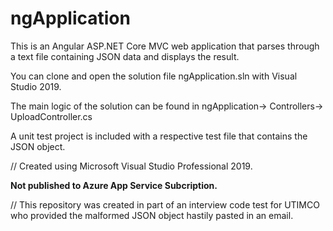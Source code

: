 # ngApplication



This is an Angular ASP.NET Core MVC web application that parses through a text file containing JSON data and displays the result.

You can clone and open the solution file ngApplication.sln with Visual Studio 2019.

The main logic of the solution can be found in ngApplication-> Controllers-> UploadController.cs

A unit test project is included with a respective test file that contains the JSON object.









// Created using Microsoft Visual Studio Professional 2019.

<b>Not published to Azure App Service Subcription. </b>

// This repository was created in part of an interview code test for UTIMCO who provided the malformed JSON object hastily pasted in an email.
